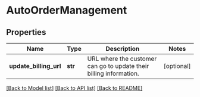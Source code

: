 # AutoOrderManagement

## Properties
Name | Type | Description | Notes
------------ | ------------- | ------------- | -------------
**update_billing_url** | **str** | URL where the customer can go to update their billing information. | [optional] 

[[Back to Model list]](../README.md#documentation-for-models) [[Back to API list]](../README.md#documentation-for-api-endpoints) [[Back to README]](../README.md)


